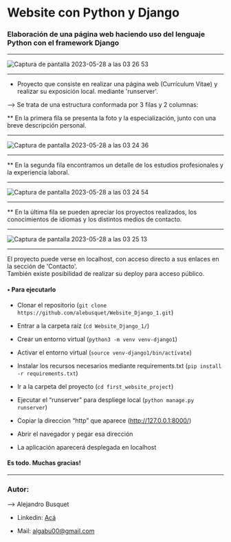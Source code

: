 # Website con Python y Django

### Elaboración de una página web haciendo uso del lenguaje Python con el framework Django
-----

![Captura de pantalla 2023-05-28 a las 03 26 53](https://github.com/alebusquet/Website_Django_1/assets/110254796/ae735cdc-6f7b-4c9f-b60b-da83b702373e)

-----

* Proyecto que consiste en realizar una página web (Currículum Vitae) y realizar su exposición local. mediante 'runserver'.

--> Se trata de una estructura conformada por 3 filas y 2 columnas:

** En la primera fila se presenta la foto y la especialización, junto con una breve descripción personal.

-----

![Captura de pantalla 2023-05-28 a las 03 24 36](https://github.com/alebusquet/Website_Django_1/assets/110254796/4f6c7bd1-adc6-4b6d-ba45-b23ba224cb6e)

-----

** En la segunda fila encontramos un detalle de los estudios profesionales y la experiencia laboral.

-----

![Captura de pantalla 2023-05-28 a las 03 24 54](https://github.com/alebusquet/Website_Django_1/assets/110254796/1180fb24-1bec-49c0-94df-cd269ca4ed52)

-----

** En la última fila se pueden apreciar los proyectos realizados, los conocimientos de idiomas y los distintos medios de contacto.

-----

![Captura de pantalla 2023-05-28 a las 03 25 13](https://github.com/alebusquet/Website_Django_1/assets/110254796/fce762d2-0065-414f-a908-0a7f80042d0d)

-----

El proyecto puede verse en localhost, con acceso directo a sus enlaces en la sección de 'Contacto'.<br>
También existe posibilidad de realizar su deploy para acceso público.

#### •	Para ejecutarlo

-	Clonar el repositorio (`git clone https://github.com/alebusquet/Website_Django_1.git`)

-	Entrar a la carpeta raíz (`cd Website_Django_1/`)

-	Crear un entorno virtual (`python3 -m venv venv-django1`)

-	Activar el entorno virtual (`source venv-django1/bin/actívate`)

-	Instalar los recursos necesarios mediante requirements.txt (`pip install -r requirements.txt`)

-	Ir a la carpeta del proyecto (`cd first_website_project`)

-	Ejecutar el “runserver” para despliege local (`python manage.py runserver`)

-	Copiar la direccion “http” que aparece (http://127.0.0.1:8000/)

-	Abrir el navegador y pegar esa dirección

-	La aplicación aparecerá desplegada en localhost

#### Es todo. Muchas gracias!

-------

### Autor:

--> Alejandro Busquet

* Linkedin: [Acá](https://www.linkedin.com/in/alejandro-busquet/ "Acá")

* Mail: <a href="mailto:algabu00@gmail.com" target="_blank">algabu00@gmail.com</a>

